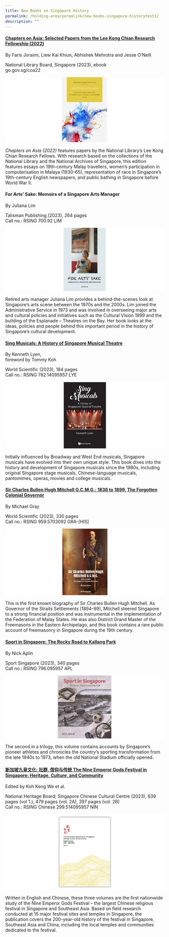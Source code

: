 ```yaml
---
title: New Books on Singapore History
permalink: /holding-area/permalink/new-books-singapore-historytest1/
description: ""
---
```

#### **[Chapters on Asia: Selected Papers from the Lee Kong Chian Research Fellowship (2022)](https://nlb.overdrive.com/media/9EDDF3F0-408A-4283-B558-857F4D8302BB)**
By Faris Joraimi, Liew Kai Khiun, Abhishek Mehrotra and Jesse O’Neill

National Library Board, Singapore (2023), ebook  <br>
go.gov.sg/coa22
 
![](/images/Vol%2019%20Issue%204/New%20Books/chaptersonasia3.jpg)

_Chapters on Asia (2022)_ features papers by the National Library’s Lee Kong Chian Research Fellows. With research based on the collections of the National Library and the National Archives of Singapore, this edition features essays on 19th-century Malay travellers, women’s participation in computerisation in Malaya (1930–65), representation of race in Singapore’s 19th-century English newspapers, and public bathing in Singapore before World War II.

#### **For Arts’ Sake: Memoirs of a Singapore Arts Manager**
By Juliana Lim

Talisman Publishing (2023), 264 pages <br>
Call no.: RSING 700.92 LIM
 
![](/images/Vol%2019%20Issue%204/New%20Books/forartssake2.jpg)

Retired arts manager Juliana Lim provides a behind-the-scenes look at Singapore’s arts scene between the 1970s and the 2000s. Lim joined the Administrative Service in 1973 and was involved in overseeing major arts and cultural policies and initiatives such as the Cultural Vision 1999 and the building of the Esplanade – Theatres on the Bay. Her book looks at the ideas, policies and people behind this important period in the history of Singapore’s cultural development.


#### **[Sing Musicals: A History of Singapore Musical Theatre](https://eservice.nlb.gov.sg/item_holding.aspx?id=206102861)**
By Kenneth Lyen,  
foreword by Tommy Koh

World Scientific (2023), 184 pages <br>
Call no.: RSING 782.14095957 LYE
 
![](/images/Vol%2019%20Issue%204/New%20Books/singmusicals2.jpg)

Initially influenced by Broadway and West End musicals, Singapore musicals have evolved into their own unique style. This book dives into the history and development of Singapore musicals since the 1980s, including original Singapore stage musicals, Chinese-language musicals, pantomimes, operas, movies and college musicals.


#### **[Sir Charles Bullen Hugh Mitchell G.C.M.G.: 1836 to 1899, The Forgotten Colonial Governor](https://eservice.nlb.gov.sg/item_holding.aspx?id=205963216)**
By Michael Gray

World Scientific (2023), 330 pages <br>
Call no.: RSING 959.5703092 GRA-\[HIS\]
 
![](/images/Vol%2019%20Issue%204/New%20Books/sircharles2.jpg)


This is the first known biography of Sir Charles Bullen Hugh Mitchell. As Governor of the Straits Settlements (1894–99), Mitchell steered Singapore to a strong financial position and was instrumental in the implementation of the Federation of Malay States. He was also District Grand Master of the Freemasons in the Eastern Archipelago, and this book contains a rare public account of freemasonry in Singapore during the 19th century.


#### **[Sport in Singapore: The Rocky Road to Kallang Park](https://eservice.nlb.gov.sg/item_holding.aspx?id=206068467)**
By Nick Aplin

Sport Singapore (2023), 340 pages <br>
Call no.: RSING 796.095957 APL
 
![](/images/Vol%2019%20Issue%204/New%20Books/sportinsg2.jpg)

The second in a trilogy, this volume contains accounts by Singapore’s pioneer athletes and chronicles the country’s sporting transformation from the late 1940s to 1973, when the old National Stadium officially opened.




#### **[新加坡九皇文化: 社群, 信仰与传统 The Nine Emperor Gods Festival in Singapore: Heritage, Culture, and Community](https://eservice.nlb.gov.sg/item_holding.aspx?id=206104789)**
Edited by Koh Keng We et al.

National Heritage Board; Singapore Chinese Cultural Centre (2023), 639 pages (vol 1.), 479 pages (vol. 2A), 397 pages (vol. 2B) <br>
Call no.: RSING Chinese 299.514095957 NIN
 
![](/images/Vol%2019%20Issue%204/New%20Books/nineemperor2.jpg)

Written in English and Chinese, these three volumes are the first nationwide study of the Nine Emperor Gods Festival – the largest Chinese religious festival in Singapore and Southeast Asia. Based on field research conducted at 15 major festival sites and temples in Singapore, the publication covers the 200-year-old history of the festival in Singapore, Southeast Asia and China, including the local temples and communities dedicated to the festival.